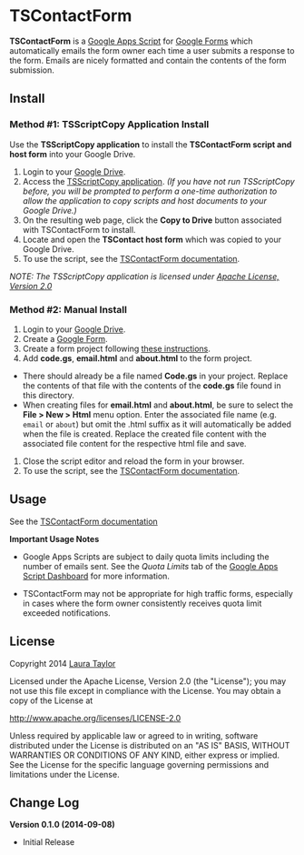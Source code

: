 #  TSContactForm

**TSContactForm** is a [Google Apps Script](https://www.google.com/script/start/) for [Google Forms](https://support.google.com/docs/topic/6063584) which automatically emails the form owner each time a user submits a response to the form.  Emails are nicely formatted and contain the contents of the form submission.



## Install


### Method #1:  TSScriptCopy Application Install

Use the **TSScriptCopy application** to install the **TSContactForm script and host form** into your Google Drive.  

1. Login to your [Google Drive](http://drive.google.com).
1. Access the [TSScriptCopy application](https://script.google.com/macros/s/AKfycbyvyOdWanBy-3ovr_YirIK9gNR-EYkpdYtbROPi7qgrpABO7H09/exec). *(If you have not run TSScriptCopy before, you will be prompted to perform a one-time authorization to allow the application to copy scripts and host documents to your Google Drive.)*
1. On the resulting web page, click the **Copy to Drive** button associated with TSContactForm to install.
1. Locate and open the **TSContact host form** which was copied to your Google Drive.
1. To use the script, see the [TSContactForm documentation](https://docs.google.com/document/d/1gTBYgxVAjbRP2VoGg3pbZBhoLNKen10hYnuTP8PK8Dk/pub).


*NOTE: The TSScriptCopy application is licensed under [Apache License, Version 2.0](http://www.apache.org/licenses/LICENSE-2.0)*



### Method #2:  Manual Install

1. Login to your [Google Drive](http://drive.google.com).
1. Create a [Google Form](https://support.google.com/docs/topic/6063584).
1. Create a form project following [these instructions](https://developers.google.com/apps-script/managing_projects#creatingSpreadsheet).
1. Add **code.gs**, **email.html** and **about.html** to the form project. 
  * There should already be a file named **Code.gs** in your project.  Replace the contents of that file with the contents of the **code.gs** file found in this directory.  
  * When creating files for **email.html** and **about.html**, be sure to select the **File > New > Html** menu option.  Enter the associated file name (e.g. `email` or `about`) but omit the .html suffix as it will automatically be added when the file is created.  Replace the created file content with the associated file content for the respective html file and save.
1. Close the script editor and reload the form in your browser.  
1. To use the script, see the [TSContactForm documentation](https://docs.google.com/document/d/1gTBYgxVAjbRP2VoGg3pbZBhoLNKen10hYnuTP8PK8Dk/pub).






## Usage

See the [TSContactForm documentation](https://docs.google.com/document/d/1gTBYgxVAjbRP2VoGg3pbZBhoLNKen10hYnuTP8PK8Dk/pub)

**Important Usage Notes**

* Google Apps Scripts are subject to daily quota limits including the number of emails sent.   See the *Quota Limits* tab of the [Google Apps Script Dashboard](https://docs.google.com/a/macros/mytechstreams.com/dashboard) for more information.

* TSContactForm may not be appropriate for high traffic forms, especially in cases where the form owner consistently receives quota limit exceeded notifications.



## License

Copyright 2014 [Laura Taylor](https://github.com/techstreams)

Licensed under the Apache License, Version 2.0 (the "License");
you may not use this file except in compliance with the License.
You may obtain a copy of the License at

http://www.apache.org/licenses/LICENSE-2.0

Unless required by applicable law or agreed to in writing, software
distributed under the License is distributed on an "AS IS" BASIS,
WITHOUT WARRANTIES OR CONDITIONS OF ANY KIND, either express or implied.
See the License for the specific language governing permissions and
limitations under the License.



## Change Log

**Version 0.1.0 (2014-09-08)** 

* Initial Release